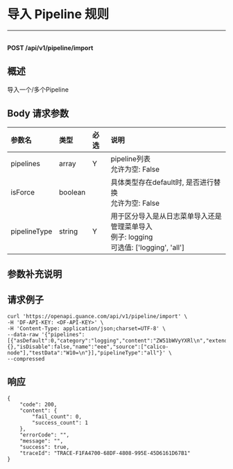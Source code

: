 # 导入 Pipeline 规则

---

<br />**POST /api/v1/pipeline/import**

## 概述
导入一个/多个Pipeline




## Body 请求参数

| 参数名        | 类型     | 必选   | 说明              |
|:-----------|:-------|:-----|:----------------|
| pipelines | array | Y | pipeline列表<br>允许为空: False <br> |
| isForce | boolean |  | 具体类型存在default时, 是否进行替换<br>允许为空: False <br> |
| pipelineType | string | Y | 用于区分导入是从日志菜单导入还是管理菜单导入<br>例子: logging <br>可选值: ['logging', 'all'] <br> |

## 参数补充说明





## 请求例子
```shell
curl 'https://openapi.guance.com/api/v1/pipeline/import' \
-H 'DF-API-KEY: <DF-API-KEY>' \
-H 'Content-Type: application/json;charset=UTF-8' \
--data-raw '{"pipelines":[{"asDefault":0,"category":"logging","content":"ZW51bWVyYXRl\n","extend":{},"isDisable":false,"name":"eee","source":["calico-node"],"testData":"W10=\n"}],"pipelineType":"all"}' \
--compressed 
```




## 响应
```shell
{
    "code": 200,
    "content": {
        "fail_count": 0,
        "success_count": 1
    },
    "errorCode": "",
    "message": "",
    "success": true,
    "traceId": "TRACE-F1FA4700-68DF-4808-995E-45D6161D67B1"
} 
```




